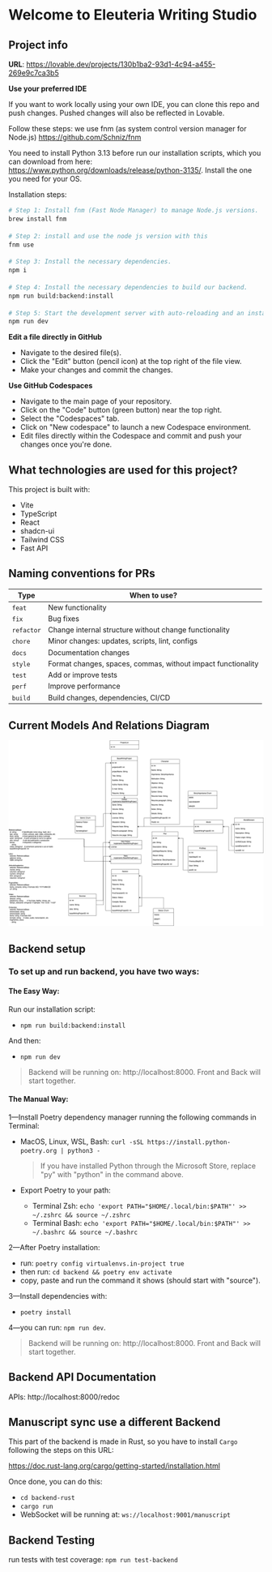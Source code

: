 # Welcome to Eleuteria Writing Studio

## Project info

**URL**: https://lovable.dev/projects/130b1ba2-93d1-4c94-a455-269e9c7ca3b5

**Use your preferred IDE**

If you want to work locally using your own IDE, you can clone this repo and push changes. Pushed changes will also be reflected in Lovable.

Follow these steps:
we use fnm (as system control version manager for Node.js) https://github.com/Schniz/fnm

You need to install Python 3.13 before run our installation scripts, which you can download from here:
https://www.python.org/downloads/release/python-3135/. Install the one you need for your OS.

Installation steps:

```sh
# Step 1: Install fnm (Fast Node Manager) to manage Node.js versions.
brew install fnm

# Step 2: install and use the node js version with this
fnm use

# Step 3: Install the necessary dependencies.
npm i

# Step 4: Install the necessary dependencies to build our backend.
npm run build:backend:install

# Step 5: Start the development server with auto-reloading and an instant preview.
npm run dev
```

**Edit a file directly in GitHub**

- Navigate to the desired file(s).
- Click the "Edit" button (pencil icon) at the top right of the file view.
- Make your changes and commit the changes.

**Use GitHub Codespaces**

- Navigate to the main page of your repository.
- Click on the "Code" button (green button) near the top right.
- Select the "Codespaces" tab.
- Click on "New codespace" to launch a new Codespace environment.
- Edit files directly within the Codespace and commit and push your changes once you're done.

## What technologies are used for this project?

This project is built with:

- Vite
- TypeScript
- React
- shadcn-ui
- Tailwind CSS
- Fast API

## Naming conventions for PRs

| Type       | When to use?                                                 |
| ---------- | ------------------------------------------------------------ |
| `feat`     | New functionality                                            |
| `fix`      | Bug fixes                                                    |
| `refactor` | Change internal structure without change functionality       |
| `chore`    | Minor changes: updates, scripts, lint, configs               |
| `docs`     | Documentation changes                                        |
| `style`    | Format changes, spaces, commas, without impact functionality |
| `test`     | Add or improve tests                                         |
| `perf`     | Improve performance                                          |
| `build`    | Build changes, dependencies, CI/CD                           |

## Current Models And Relations Diagram

![Models And Relations](eleuteria_data_models.drawio.png)

## Backend setup

### To set up and run backend, you have two ways:

#### The Easy Way:

Run our installation script:

- `npm run build:backend:install`

And then:

- `npm run dev`

> Backend will be running on: http://localhost:8000. Front and Back will start together.

#### The Manual Way:

1—Install Poetry dependency manager running the following commands in Terminal:

- MacOS, Linux, WSL, Bash: `curl -sSL https://install.python-poetry.org | python3 -`

  > If you have installed Python through the Microsoft Store, replace "py" with "python" in the command above.

- Export Poetry to your path:
  - Terminal Zsh: `echo 'export PATH="$HOME/.local/bin:$PATH"' >> ~/.zshrc && source ~/.zshrc`
  - Terminal Bash: `echo 'export PATH="$HOME/.local/bin:$PATH"' >> ~/.bashrc && source ~/.bashrc`

2—After Poetry installation:

- run: `poetry config virtualenvs.in-project true`
- then run: `cd backend && poetry env activate`
- copy, paste and run the command it shows (should start with "source").

3—Install dependencies with:

- `poetry install`

4—you can run: `npm run dev`.

> Backend will be running on: http://localhost:8000. Front and Back will start together.

## Backend API Documentation

APIs: http://localhost:8000/redoc

## Manuscript sync use a different Backend

This part of the backend is made in Rust, so you have to install `Cargo` following the steps on this URL:

https://doc.rust-lang.org/cargo/getting-started/installation.html

Once done, you can do this:

- `cd backend-rust`
- `cargo run`
- WebSocket will be running at: `ws://localhost:9001/manuscript`

## Backend Testing

run tests with test coverage: `npm run test-backend`
